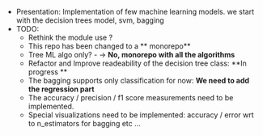 * Presentation: Implementation of few machine learning models. we start with the decision trees model, svm, bagging
* TODO:
    * Rethink the module use ?
    * This repo has been changed to a ** monorepo**
    * Tree ML algo only? - -> **No, monorepo with all the algorithms**
    * Refactor and Improve readeability of the decision tree class: **In progress **
    * The bagging supports only classification for now: **We need to add the regression part**
    * The accuracy / precision / f1 score measurements need to be implemented.
    * Special visualizations need to be implemented: accuracy / error wrt to n_estimators for bagging etc ...
